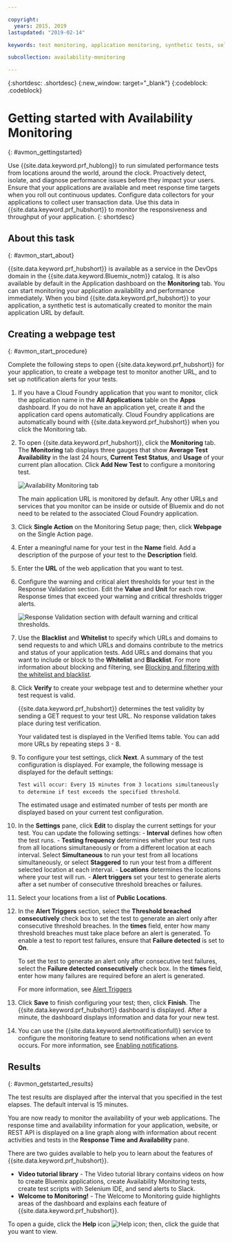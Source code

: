 ```yaml
---

copyright:
  years: 2015, 2019
lastupdated: "2019-02-14"

keywords: test monitoring, application monitoring, synthetic tests, selenium tests, REST API, tutorials

subcollection: availability-monitoring

---
```


{:shortdesc: .shortdesc}
{:new_window: target="_blank"}
{:codeblock: .codeblock}

# Getting started with Availability Monitoring
{: #avmon_gettingstarted}

Use {{site.data.keyword.prf_hublong}} to run simulated performance tests from locations around the world, around the clock. Proactively detect, isolate, and diagnose performance issues before they impact your users. Ensure that your applications are available and meet response time targets when you roll out continuous updates. Configure data collectors for your applications to collect user transaction data. Use this data in {{site.data.keyword.prf_hubshort}} to monitor the responsiveness and throughput of your application.
{: shortdesc}

## About this task
{: #avmon_start_about}

{{site.data.keyword.prf_hubshort}} is available as a service in the DevOps domain in the {{site.data.keyword.Bluemix_notm}} catalog. It is also available by default in the Application dashboard on the **Monitoring** tab. You can start monitoring your application availability and performance immediately. When you bind {{site.data.keyword.prf_hubshort}} to your application, a synthetic test is automatically created to monitor the main application URL by default.

## Creating a webpage test
{: #avmon_start_procedure}

Complete the following steps to open {{site.data.keyword.prf_hubshort}} for your application, to create a webpage test to monitor another URL, and to set up notification alerts for your tests.

1.  If you have a Cloud Foundry application that you want to monitor, click the application name in the **All Applications** table on the **Apps** dashboard. If you do not have an application yet, create it and the application card opens automatically. Cloud Foundry applications are automatically bound with {{site.data.keyword.prf_hubshort}} when you click the Monitoring tab.
2.  To open {{site.data.keyword.prf_hubshort}}, click the **Monitoring** tab. The **Monitoring** tab displays three gauges that show **Average Test Availability** in the last 24 hours, **Current Test Status**, and **Usage** of your current plan allocation. Click **Add New Test** to configure a monitoring test.

    ![Availability Monitoring tab](images/avmon_tab.png)

    The main application URL is monitored by default. Any other URLs and services that you monitor can be inside or outside of Bluemix and do not need to be related to the associated Cloud Foundry application.

3.  Click **Single Action** on the Monitoring Setup page; then, click **Webpage** on the Single Action page.
4.  Enter a meaningful name for your test in the **Name** field. Add a description of the purpose of your test to the **Description** field.
5.  Enter the **URL** of the web application that you want to test.
6.  Configure the warning and critical alert thresholds for your test in the Response Validation section. Edit the **Value** and **Unit** for each row. Response times that exceed your warning and critical thresholds trigger alerts.

    ![Response Validation section with default warning and critical thresholds.](images/avmon_webpage_resp_val.png)

7.  Use the **Blacklist** and **Whitelist** to specify which URLs and domains to send requests to and which URLs and domains contribute to the metrics and status of your application tests. Add URLs and domains that you want to include or block to the **Whitelist** and **Blacklist**. For more information about blocking and filtering, see [Blocking and filtering with the whitelist and blacklist](/docs/services/AvailabilityMonitoring?topic=availability-monitoring-avmon_filters "Use the whitelist and blacklist to determine which resources to send requests to and which resources contribute to the metrics and status of your application tests. Whitelists and blacklists are only available for webpage and scripted behavior tests.").
8.  Click **Verify** to create your webpage test and to determine whether your test request is valid.

    {{site.data.keyword.prf_hubshort}} determines the test validity by sending a GET request to your test URL. No response validation takes place during test verification.

    Your validated test is displayed in the Verified Items table. You can add more URLs by repeating steps 3 - 8.

9.  To configure your test settings, click **Next**. A summary of the test configuration is displayed. For example, the following message is displayed for the default settings:

    ``Test will occur: Every 15 minutes from 3 locations simultaneously to determine if test exceeds the specified threshold``.

    The estimated usage and estimated number of tests per month are displayed based on your current test configuration.

10.  In the **Settings** pane, click **Edit** to display the current settings for your test. You can update the following settings:
    - **Interval** defines how often the test runs.
    - **Testing frequency** determines whether your test runs from all locations simultaneously or from a different location at each interval. Select **Simultaneous** to run your test from all locations simultaneously, or select **Staggered** to run your test from a different selected location at each interval.
    - **Locations** determines the locations where your test will run.
    - **Alert triggers** set your test to generate alerts after a set number of consecutive threshold breaches or failures.

11. Select your locations from a list of **Public Locations**.

12. In the **Alert Triggers** section, select the **Threshold breached consecutively** check box to set the test to generate an alert only after consecutive threshold breaches. In the **times** field, enter how many threshold breaches must take place before an alert is generated. To enable a test to report test failures, ensure that **Failure detected** is set to **On**.

    To set the test to generate an alert only after consecutive test failures, select the **Failure detected consecutively** check box. In the **times** field, enter how many failures are required before an alert is generated.

    For more information, see [Alert Triggers](/docs/services/AvailabilityMonitoring?topic=availability-monitoring-avmon_alert_triggers "Alert Triggers control when alerts for consecutive threshold breaches or consecutive test failures are generated and reported to the Availability Monitoring dashboard.")

12. Click **Save** to finish configuring your test; then, click **Finish**. The {{site.data.keyword.prf_hubshort}} dashboard is displayed. After a minute, the dashboard displays information and data for your new test.

13. You can use the {{site.data.keyword.alertnotificationfull}} service to configure the monitoring feature to send notifications when an event occurs. For more information, see [Enabling notifications](/docs/services/AvailabilityMonitoring?topic=availability-monitoring-avmon_notifications "Configure the monitoring feature to send notifications when an event occurs.").

## Results
{: #avmon_getstarted_results}

The test results are displayed after the interval that you specified in the test elapses. The default interval is 15 minutes.

You are now ready to monitor the availability of your web applications. The response time and availability information for your application, website, or REST API is displayed on a line graph along with information about recent activities and tests in the **Response Time and Availability** pane.

There are two guides available to help you to learn about the features of {{site.data.keyword.prf_hubshort}}.

 - **Video tutorial library** - The Video tutorial library contains videos on how to create Bluemix applications, create Availability Monitoring tests, create test scripts with Selenium IDE, and send alerts to Slack.
 - **Welcome to Monitoring!** - The Welcome to Monitoring guide highlights areas of the dashboard and explains each feature of {{site.data.keyword.prf_hubshort}}.

To open a guide, click the **Help** icon ![Help icon](images/help_icn_white_sml.jpg); then, click the guide that you want to view.
